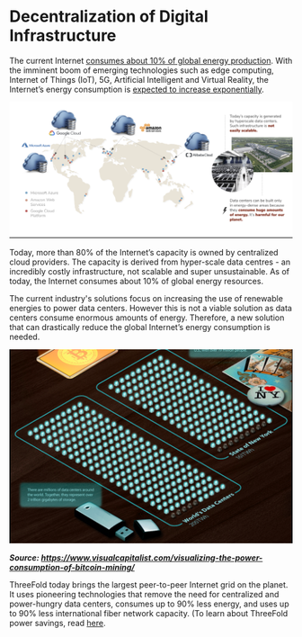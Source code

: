 # Decentralization of Digital Infrastructure

The current Internet [consumes about 10% of global energy production](https://www.researchgate.net/publication/255923829_Emerging_Trends_in_Electricity_Consumption_for_Consumer_ICT). With the imminent boom of emerging technologies such as edge computing, Internet of Things (IoT), 5G, Artificial Intelligent and Virtual Reality, the Internet’s energy consumption is [expected to increase exponentially](https://www.gartner.com/en/newsroom/press-releases/2017-02-07-gartner-says-8-billion-connected-things-will-be-in-use-in-2017-up-31-percent-from-2016).

![](img/twin__tftech_cloud_market.png)

Today, more than 80% of the Internet’s capacity is owned by centralized cloud providers. The capacity is derived from hyper-scale data centres - an incredibly costly infrastructure, not scalable and super unsustainable. As of today, the Internet consumes about 10% of global energy resources.

The current industry's solutions focus on increasing the use of renewable energies to power data centers. However this is not a viable solution as data centers consume enormous amounts of energy. Therefore, a new solution that can drastically reduce the global Internet’s energy consumption is needed. 

![](img/Datacenters_equivalent.png)

***Source: https://www.visualcapitalist.com/visualizing-the-power-consumption-of-bitcoin-mining/***

ThreeFold today brings the largest peer-to-peer Internet grid on the planet. It uses pioneering technologies that remove the need for centralized and power-hungry data centers, consumes up to 90% less energy, and uses up to 90% less international fiber network capacity. (To learn about ThreeFold power savings, read [here](https://farming.threefold.io/blog/post/for_our_planet/).

